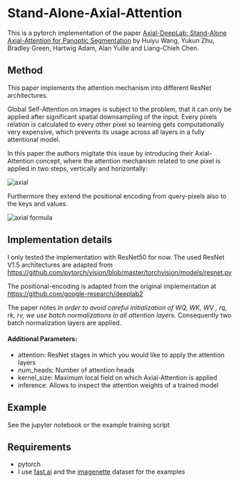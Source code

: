 # Stand-Alone-Axial-Attention
This is a pytorch implementation of the paper [Axial-DeepLab: Stand-Alone Axial-Attention for Panoptic Segmentation](https://arxiv.org/abs/2003.07853 "Axial-DeepLab: Stand-Alone Axial-Attention for Panoptic Segmentation") by Huiyu Wang, Yukun Zhu, Bradley Green, Hartwig Adam, Alan Yuille and Liang-Chieh Chen.

## Method
This paper implements the attention mechanism into different ResNet architectures. 

Global Self-Attention on images is subject to the problem, that it can only be applied after significant
spatial downsampling of the input. Every pixels relation is calculated to every other pixel so learning gets computationally very expensive, which prevents its usage across all layers in a fully attentional model.

In this paper the authors migitate this issue by introducing their Axial-Attention concept, where the attention mechanism related to one pixel is applied in two steps, vertically and horizontally:

![axial](https://user-images.githubusercontent.com/19909320/119897539-d9ee0900-bf40-11eb-96c7-03fc4db90cee.png)

Furthermore they extend the positional encoding from query-pixels also to the keys and values.

![axial formula](https://user-images.githubusercontent.com/19909320/119897545-dd819000-bf40-11eb-955b-54cbdab1635d.png)

## Implementation details
I only tested the implementation with ResNet50 for now. The used ResNet V1.5 architectures are adapted from https://github.com/pytorch/vision/blob/master/torchvision/models/resnet.py

The positional-encoding is adapted from the original implementation at https://github.com/google-research/deeplab2

The paper notes *In order to avoid careful initialization of WQ, WK, WV , rq, rk, rv, we use batch normalizations in all attention layers.* Consequently two batch normalization layers are applied.

#### Additional Parameters:
- attention: ResNet stages in which you would like to apply the attention layers
- num_heads: Number of attention heads
- kernel_size: Maximum local field on which Axial-Attention is applied
- inference: Allows to inspect the attention weights of a trained model

## Example
See the jupyter notebook or the example training script

## Requirements
- pytorch
- I use [fast.ai](https://www.fast.ai/) and the [imagenette](https://github.com/fastai/imagenette) dataset for the examples
